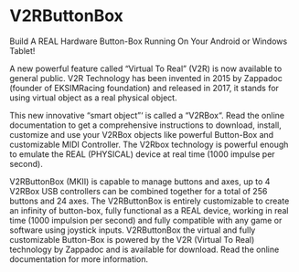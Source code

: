 # V2RButtonBox
Build A REAL Hardware Button-Box Running On Your Android or Windows Tablet!

A new powerful feature called “Virtual To Real” (V2R) is now available to general public. V2R Technology has been invented in 2015 by Zappadoc (founder of EKSIMRacing foundation) and released in 2017, it stands for using virtual object as a real physical object.

This new innovative “smart object”‘ is called a “V2RBox“. Read the online documentation to get a comprehensive instructions to download, install, customize and use your V2RBox objects like powerful Button-Box and customizable MIDI Controller. The V2Rbox technology is powerful enough to emulate the REAL (PHYSICAL) device at real time (1000 impulse per second).

V2RButtonBox (MKII) is capable to manage buttons and axes, up to 4 V2RBox USB controllers can be combined together for a total of 256 buttons and 24 axes. The V2RButtonBox is entirely customizable to create an infinity of button-box, fully functional as a REAL device, working in real time (1000 impulsion per second) and fully compatible with any game or software using joystick inputs.
V2RButtonBox the virtual and fully customizable Button-Box is powered by the V2R (Virtual To Real) technology by Zappadoc and is available for download. Read the online documentation for more information.
